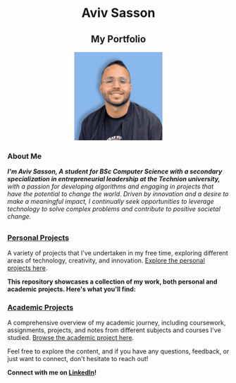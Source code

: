 <h1 align="center" >Aviv Sasson</h1>
<h2 align="center" >My Portfolio</h2>

<p align="center">
<img src="/Other/cropped profile gif for RD.gif" width="200">
</p>

### About Me
***I'm Aviv Sasson, A student for BSc Computer Science with a secondary specialization in entrepreneurial leadership at the Technion university,** with a passion for developing algorithms and engaging in projects that have the potential to change the world. Driven by innovation and a desire to make a meaningful impact, I continually seek opportunities to leverage technology to solve complex problems and contribute to positive societal change.*
<h2 align="center" ></h2>

### [Personal Projects](./Personal%20Projects)
A variety of projects that I've undertaken in my free time, exploring different areas of technology, creativity, and innovation. [Explore the personal projects here](./Personal%20Projects).

**This repository showcases a collection of my work, both personal and academic projects. Here's what you'll find:**
### [Academic Projects](./Academic%20Projects)
A comprehensive overview of my academic journey, including coursework, assignments, projects, and notes from different subjects and courses I've studied. [Browse the academic project here](./Academic%20Projects).

Feel free to explore the content, and if you have any questions, feedback, or just want to connect, don't hesitate to reach out!

**Connect with me on [LinkedIn](https://www.linkedin.com/in/aviv-sasson)!**
